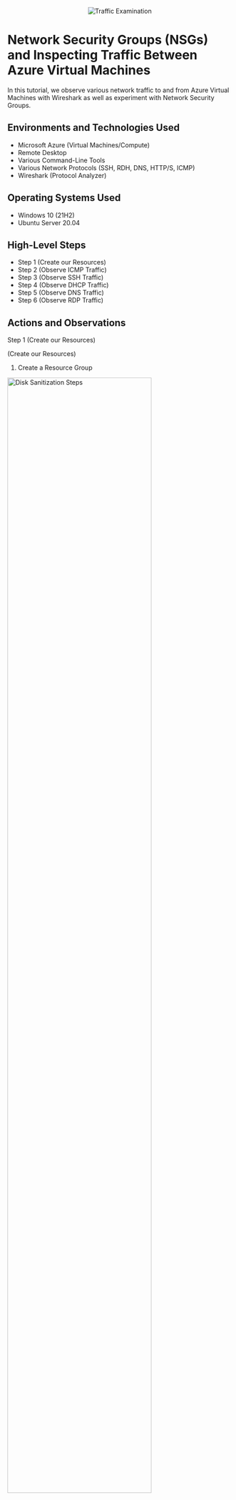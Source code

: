<p align="center">
<img src="https://i.imgur.com/Ua7udoS.png" alt="Traffic Examination"/>
</p>

<h1>Network Security Groups (NSGs) and Inspecting Traffic Between Azure Virtual Machines</h1>
In this tutorial, we observe various network traffic to and from Azure Virtual Machines with Wireshark as well as experiment with Network Security Groups. <br />


<h2>Environments and Technologies Used</h2>

- Microsoft Azure (Virtual Machines/Compute)
- Remote Desktop
- Various Command-Line Tools
- Various Network Protocols (SSH, RDH, DNS, HTTP/S, ICMP)
- Wireshark (Protocol Analyzer)

<h2>Operating Systems Used </h2>

- Windows 10 (21H2)
- Ubuntu Server 20.04

<h2>High-Level Steps</h2>

- Step 1 (Create our Resources)
- Step 2 (Observe ICMP Traffic)
- Step 3 (Observe SSH Traffic)
- Step 4 (Observe DHCP Traffic)
- Step 5 (Observe DNS Traffic)
- Step 6 (Observe RDP Traffic)

<h2>Actions and Observations</h2>

<p>

Step 1 (Create our Resources)

</p>

<p>
(Create our Resources)
  
1) Create a Resource Group

<img src="https://i.imgur.com/pQcowOd.png" height="80%" width="80%" alt="Disk Sanitization Steps"/>

2) Create a Windows 10 Virtual Machine (VM)
    - While creating the VM, select the previously created Resource Group
    - While creating the VM, allow it to create a new Virtual Network (Vnet) and Subnet

<img src="https://i.imgur.com/QQejDSJ.png" height="80%" width="80%" alt="Disk Sanitization Steps"/>

3) Create a Linux (Ubuntu) VM
    - While create the VM, select the previously created Resource Group and Vnet

<img src="https://i.imgur.com/VPlWuFv.png" height="80%" width="80%" alt="Disk Sanitization Steps"/>

4) Observe Your Virtual Network within Network Watcher
</p>

<br />

<p>
Step 2 (Observe ICMP Traffic)
  
</p>

<p>
  
5) Use Remote Desktop to connect to your Windows 10 Virtual Machine

<img src="https://i.imgur.com/4IpzCav.png" height="80%" width="80%" alt="Disk Sanitization Steps"/>

<img src="https://i.imgur.com/JgbngY1.png" height="80%" width="80%" alt="Disk Sanitization Steps"/>

6) Within your Windows 10 Virtual Machine, Install Wireshark

<img src="https://i.imgur.com/JaUdJrX.png" height="80%" width="80%" alt="Disk Sanitization Steps"/>
  
7) Open Wireshark and filter for ICMP traffic only

<img src="https://i.imgur.com/JxjJqRf.png" height="80%" width="80%" alt="Disk Sanitization Steps"/>

<img src="https://i.imgur.com/j3Rta4P.png" height="80%" width="80%" alt="Disk Sanitization Steps"/>


8) Retrieve the private IP address of the Ubuntu VM and attempt to ping it from within the Windows 10 VM
   
   - Observe ping requests and replies within WireShark

<img src="https://i.imgur.com/iNG8h34.png" height="80%" width="80%" alt="Disk Sanitization Steps"/>

<img src="https://i.imgur.com/4dKx5Uf.png" height="80%" width="80%" alt="Disk Sanitization Steps"/>
     
9) From The Windows 10 VM, open command line or PowerShell and attempt to ping a public website (such as www.google.com) and observe the traffic in WireShark

<img src="https://i.imgur.com/TnWW8ds.png" height="80%" width="80%" alt="Disk Sanitization Steps"/>

10) Initiate a perpetual/non-stop ping from your Windows 10 VM to your Ubuntu VM

<img src="https://i.imgur.com/Bet9tYG.png" height="80%" width="80%" alt="Disk Sanitization Steps"/>
   
  - Open the Network Security Group your Ubuntu VM is using and disable incoming (inbound) ICMP traffic

<img src="https://i.imgur.com/knOTIVS.png" height="80%" width="80%" alt="Disk Sanitization Steps"/>

<img src="https://i.imgur.com/skXmNXb.png" height="80%" width="80%" alt="Disk Sanitization Steps"/>

<img src="https://i.imgur.com/qS6UnEy.png" height="80%" width="80%" alt="Disk Sanitization Steps"/>

  - Back in the Windows 10 VM, observe the ICMP traffic in WireShark and the command line Ping activity

    - Re-enable ICMP traffic for the Network Security Group your Ubuntu VM is using

<img src="https://i.imgur.com/UPhbDps.png" height="80%" width="80%" alt="Disk Sanitization Steps"/>

<img src="https://i.imgur.com/wGSsgnX.png" height="80%" width="80%" alt="Disk Sanitization Steps"/>

  - Back in the Windows 10 VM, observe the ICMP traffic in WireShark and the command line Ping activity (should start working)

<img src="https://i.imgur.com/GRz8hqG.png" height="80%" width="80%" alt="Disk Sanitization Steps"/>

  - Stop the ping activity 
</p>

<br />
<p>

Step 3 (Observe SSH Traffic)

<img src="https://i.imgur.com/zMh9Hix.png" height="80%" width="80%" alt="Disk Sanitization Steps"/>
</p>
<p>
  


11) Back in Wireshark, filter for SSH traffic only

<img src="https://i.imgur.com/YqRZ8Nz.png" height="80%" width="80%" alt="Disk Sanitization Steps"/>

12) From your Windows 10 VM, “SSH into” your Ubuntu Virtual Machine (via its private IP address)

<img src="https://i.imgur.com/0CQbB5W.png" height="80%" width="80%" alt="Disk Sanitization Steps"/>
 
  - Type commands (username, pwd, etc) into the linux SSH connection and observe SSH traffic spam in WireShark

<img src="https://i.imgur.com/9qSvP2I.png" height="80%" width="80%" alt="Disk Sanitization Steps"/>
 
  - Exit the SSH connection by typing ‘exit’ and pressing [Enter]
</p>


<p>





  
Step 4 (Observe DHCP Traffic)

13) Back in Wireshark, filter for DHCP traffic only

<img src="https://i.imgur.com/rswyBag.png" height="80%" width="80%" alt="Disk Sanitization Steps"/>

14) From your Windows 10 VM, attempt to issue your VM a new IP address from the command line (ipconfig /renew)

  - Observe the DHCP traffic appearing in WireShark

</p>




<p>
  
Step 5 (Observe DNS Traffic)

15) Back in Wireshark, filter for DNS traffic only

<img src="https://i.imgur.com/hjMkJnL.png" height="80%" width="80%" alt="Disk Sanitization Steps"/>

16) From your Windows 10 VM within a command line, use nslookup to see what google.com and disney.com’s IP addresses are

  - Observe the DNS traffic being show in WireShark
</p>




<p>
  
Step 6 (Observe RDP Traffic)

<img src="https://i.imgur.com/ydfmJ0L.png" height="80%" width="80%" alt="Disk Sanitization Steps"/>

17) Back in Wireshark, filter for RDP traffic only (tcp.port == 3389)

<img src="https://i.imgur.com/KeDntNy.png" height="80%" width="80%" alt="Disk Sanitization Steps"/>

<img src="https://i.imgur.com/z480XYR.png" height="80%" width="80%" alt="Disk Sanitization Steps"/>

18) Observe the immediate non-stop spam of traffic? Why do you think it’s non-stop spamming vs only showing traffic when you do an activity?

  - Answer: because the RDP (protocol) is constantly showing you a live stream from one computer to another, therefore traffic is always being transmitted
</p>

<br />
